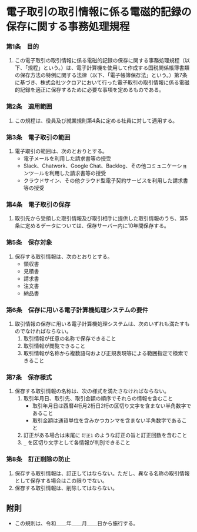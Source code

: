 # 電子取引の取引情報に係る電磁的記録の保存に関する事務処理規程

### 第1条　目的

1. この電子取引の取引情報に係る電磁的記録の保存に関する事務処理規程（以下、「規程」という。）は、電子計算機を使用して作成する国税関係帳簿書類の保存方法の特例に関する法律（以下、「電子帳簿保存法」という。）第7条に基づき、株式会社ツクロアにおいて行った電子取引の取引情報に係る電磁的記録を適正に保存するために必要な事項を定めるものである。

### 第2条　適用範囲

1. この規程は、役員及び就業規則第4条に定める社員に対して適用する。

### 第3条　電子取引の範囲

1. 電子取引の範囲は、次のとおりとする。
    - 電子メールを利用した請求書等の授受
    - Slack、Chatwork、Google Chat、Backlog、その他コミュニケーションツールを利用した請求書等の授受
    - クラウドサイン、その他クラウド型電子契約サービスを利用した請求書等の授受

### 第4条　電子取引の保存

1. 取引先から受領した取引情報及び取引相手に提供した取引情報のうち、第5条に定めるデータについては、保存サーバー内に10年間保存する。

### 第5条　保存対象

1. 保存する取引情報は、次のとおりとする。
    - 領収書
    - 見積書
    - 請求書
    - 注文書
    - 納品書

### 第6条　保存に用いる電子計算機処理システムの要件

1. 取引情報の保存に用いる電子計算機処理システムは、次のいずれも満たすものでなければならない。
    1. 取引情報が任意の名称で保存できること
    2. 取引情報が閲覧できること
    3. 取引情報が名称から複数語句および正規表現等による範囲指定で検索できること

### 第7条　保存様式

1. 保存する取引情報の名称は、次の様式を満たさなければならない。
    1. 取引年月日、取引先、取引金額の順序でそれらの情報を含むこと
        - 取引年月日は西暦4桁月2桁日2桁の区切り文字を含まない半角数字であること
        - 取引金額は通貨単位を含みかつカンマを含まない半角数字であること
    2. 訂正がある場合は末尾に `訂正1` のような訂正の旨と訂正回数を含むこと
    3. `_` を区切り文字として各情報が判別できること

### 第8条　訂正削除の防止

1. 保存する取引情報は、訂正してはならない。ただし、異なる名称の取引情報として保存する場合はこの限りでない。
2. 保存する取引情報は、削除してはならない。

## 附則

- この規則は、令和＿＿年＿＿月＿＿日から施行する。
